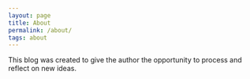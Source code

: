 ```yaml
---
layout: page
title: About
permalink: /about/
tags: about
---
```


This blog was created to give the author the opportunity to process and reflect on new ideas. 
